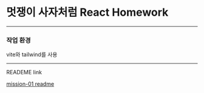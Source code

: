# 멋쟁이 사자처럼 React Homework

---

### 작업 환경
vite와 tailwind를 사용

---
READEME link

[mission-01 readme](https://github.com/yeo-seoyun/React-homework/blob/main/src/mission-01/README.md)
